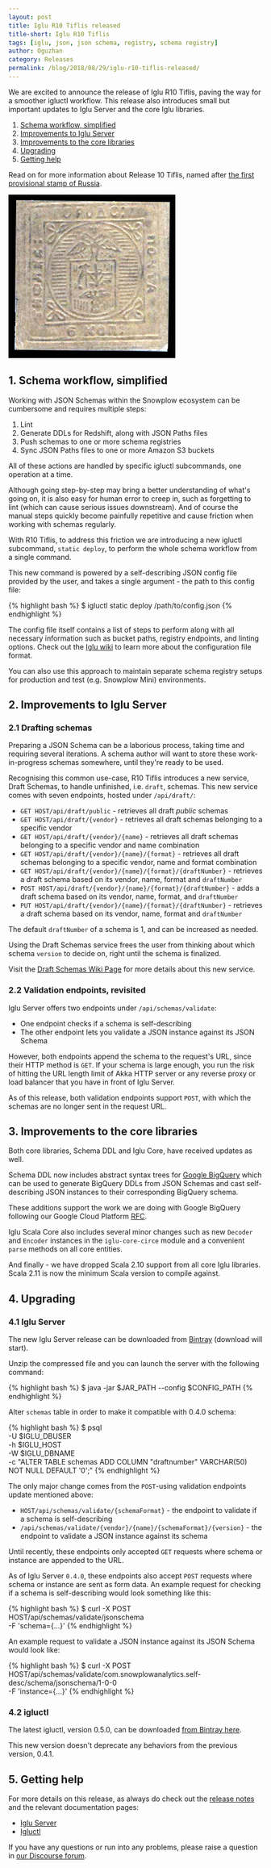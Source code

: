 ```yaml
---
layout: post
title: Iglu R10 Tiflis released
title-short: Iglu R10 Tiflis
tags: [iglu, json, json schema, registry, schema registry]
author: Oguzhan
category: Releases
permalink: /blog/2018/08/29/iglu-r10-tiflis-released/
---
```


We are excited to announce the release of Iglu R10 Tiflis, paving the way for a smoother igluctl workflow.
This release also introduces small but important updates to Iglu Server and the core Iglu libraries.

1. [Schema workflow, simplified](#schema-workflow-simplified)
2. [Improvements to Iglu Server](#server-improvements)
3. [Improvements to the core libraries](#core-improvements)
4. [Upgrading](#upgrading)
5. [Getting help](#help)

Read on for more information about Release 10 Tiflis, named after [the first provisional stamp of Russia][tiflis].

![tiflis-img][tiflis-img]

<!--more-->

<h2 id="schema-workflow-simplified">1. Schema workflow, simplified</h2>

Working with JSON Schemas within the Snowplow ecosystem can be cumbersome and requires multiple steps:

1. Lint
2. Generate DDLs for Redshift, along with JSON Paths files
3. Push schemas to one or more schema registries
4. Sync JSON Paths files to one or more Amazon S3 buckets

All of these actions are handled by specific igluctl subcommands, one operation at a time.

Although going step-by-step may bring a better understanding of what's going on, it is also easy for human error to creep in, such as forgetting to lint (which can cause serious issues downstream). And of course the manual steps quickly become painfully repetitive and cause friction when working with schemas regularly.

With R10 Tiflis, to address this friction we are introducing a new igluctl subcommand, `static deploy`, to perform the whole schema workflow from a single command.

This new command is powered by a self-describing JSON config file provided by the user, and takes a single argument - the path to this config file:

{% highlight bash %}
$ igluctl static deploy /path/to/config.json
{% endhighlight %}

The config file itself contains a list of steps to perform along with all necessary information such as bucket paths, registry endpoints, and linting options. Check out the [Iglu wiki][igluctl-wiki] to learn more about the configuration file format.

You can also use this approach to maintain separate schema registry setups for production and test (e.g. Snowplow Mini) environments.

<h2 id="server-improvements">2. Improvements to Iglu Server</h2>

<h3 id="draft-schemas">2.1 Drafting schemas</h3>

Preparing a JSON Schema can be a laborious process, taking time and requiring several iterations. A schema author will want to store these work-in-progress schemas somewhere, until they're ready to be used.

Recognising this common use-case, R10 Tiflis introduces a new service, Draft Schemas, to handle unfinished, i.e. `draft`, schemas. This new service comes with seven endpoints, hosted under `/api/draft/`:

* `GET HOST/api/draft/public` - retrieves all draft *public* schemas
* `GET HOST/api/draft/{vendor}` - retrieves all draft schemas belonging to a specific vendor
* `GET HOST/api/draft/{vendor}/{name}` - retrieves all draft schemas belonging to a specific vendor and name combination
* `GET HOST/api/draft/{vendor}/{name}/{format}` - retrieves all draft schemas belonging to a specific vendor, name and format combination
* `GET HOST/api/draft/{vendor}/{name}/{format}/{draftNumber}` - retrieves a draft schema based on its vendor, name, format and `draftNumber`
* `POST HOST/api/draft/{vendor}/{name}/{format}/{draftNumber}` - adds a draft schema based on its vendor, name, format, and `draftNumber`
* `PUT HOST/api/draft/{vendor}/{name}/{format}/{draftNumber}` - retrieves a draft schema based on its vendor, name, format and `draftNumber`

The default `draftNumber` of a schema is 1, and can be increased as needed.

Using the Draft Schemas service frees the user from thinking about which schema `version` to decide on, right until the schema is finalized.

Visit the [Draft Schemas Wiki Page][draft-schemas-wiki] for more details about this new service.

<h3 id="validation-methods">2.2 Validation endpoints, revisited</h3>

Iglu Server offers two endpoints under `/api/schemas/validate`:

* One endpoint checks if a schema is self-describing
* The other endpoint lets you validate a JSON instance against its JSON Schema

However, both endpoints append the schema to the request's URL, since their HTTP method is `GET`. If your schema is large enough, you run the risk of hitting the URL length limit of Akka HTTP server or any reverse proxy or load balancer that you have in front of Iglu Server.

As of this release, both validation endpoints support `POST`, with which the schemas are no longer sent in the request URL.

<h2 id="core-improvements">3. Improvements to the core libraries</h2>

Both core libraries, Schema DDL and Iglu Core, have received updates as well.

Schema DDL now includes abstract syntax trees for [Google BigQuery][bigquery] which can be used to generate BigQuery DDLs from JSON Schemas and cast self-describing JSON instances to their corresponding BigQuery schema.

These additions support the work we are doing with Google BigQuery following our Google Cloud Platform [RFC][rfc].

Iglu Scala Core also includes several minor changes such as new `Decoder` and `Encoder` instances in the `iglu-core-circe` module and a convenient `parse` methods on all core entities.

And finally - we have dropped Scala 2.10 support from all core Iglu libraries. Scala 2.11 is now the minimum Scala version to compile against.

<h2 id="upgrading">4. Upgrading</h2>

<h3 id="upgrade-iglu-server">4.1 Iglu Server</h3>

The new Iglu Server release can be downloaded from [Bintray][iglu-server-download] (download will start).

Unzip the compressed file and you can launch the server with the following command:

{% highlight bash %}
$ java -jar $JAR_PATH --config $CONFIG_PATH
{% endhighlight %}

Alter `schemas` table in order to make it compatible with 0.4.0 schema:

{% highlight bash %}
$ psql \
    -U $IGLU_DBUSER \
    -h $IGLU_HOST \
    -W $IGLU_DBNAME \
    -c "ALTER TABLE schemas ADD COLUMN "draftnumber" VARCHAR(50) NOT NULL DEFAULT '0';"
{% endhighlight %}

The only major change comes from the `POST`-using validation endpoints update mentioned above:

* `HOST/api/schemas/validate/{schemaFormat}` - the endpoint to validate if a schema is self-describing
* `/api/schemas/validate/{vendor}/{name}/{schemaFormat}/{version}` - the endpoint to validate a JSON instance against its schema

Until recently, these endpoints only accepted `GET` requests where schema or instance are appended to the URL.

As of Iglu Server `0.4.0`, these endpoints also accept `POST` requests where schema or instance are sent as form data. An example request for checking if a schema is self-describing would look something like this:

{% highlight bash %}
$ curl -X POST \
HOST/api/schemas/validate/jsonschema \
-F 'schema={...}'
{% endhighlight %}

An example request to validate a JSON instance against its JSON Schema would look like:

{% highlight bash %}
$ curl -X POST \
HOST/api/schemas/validate/com.snowplowanalytics.self-desc/schema/jsonschema/1-0-0 \
-F 'instance={...}'
{% endhighlight %}

<h3 id="upgrade-igluctl">4.2 igluctl</h3>

The latest igluctl, version 0.5.0, can be downloaded [from Bintray here][igluctl-download].

This new version doesn't deprecate any behaviors from the previous version, 0.4.1.

<h2 id="help">5. Getting help</h2>

For more details on this release, as always do check out the [release notes][release-notes] and the relevant documentation pages:

* [Iglu Server][iglu-server-wiki]
* [Igluctl][igluctl-wiki]

If you have any questions or run into any problems, please raise a question in [our Discourse forum][discourse].

[igluctl-wiki]: https://github.com/snowplow/iglu/wiki/Igluctl
[igluctl-download]: http://dl.bintray.com/snowplow/snowplow-generic/igluctl_0.5.0.zip

[draft-schemas-wiki]: https://github.com/snowplow/iglu/wiki/The-draft-schema-service

[release-notes]: https://github.com/snowplow/iglu/releases/tag/r10-tiflis
[discourse]: http://discourse.snowplowanalytics.com/
[iglu-server-wiki]: https://github.com/snowplow/iglu/wiki/Iglu-server
[iglu-server-download]: http://dl.bintray.com/snowplow/snowplow-generic/iglu_server_0.4.0.zip

[bigquery]: https://cloud.google.com/bigquery/
[rfc]: https://discourse.snowplowanalytics.com/t/porting-snowplow-to-google-cloud-platform/1505

[tiflis]: https://commons.wikimedia.org/wiki/Stamps_of_Russia,_1857-1917#Tiflis
[tiflis-img]: /assets/img/blog/2018/08/tiflis.jpg
